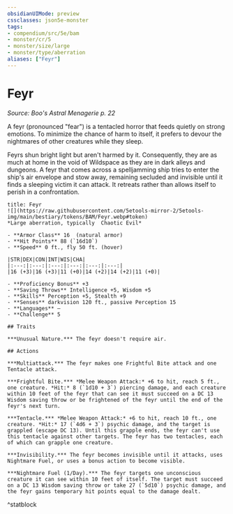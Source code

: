 ```yaml
---
obsidianUIMode: preview
cssclasses: json5e-monster
tags:
- compendium/src/5e/bam
- monster/cr/5
- monster/size/large
- monster/type/aberration
aliases: ["Feyr"]
---
```

# Feyr
*Source: Boo's Astral Menagerie p. 22*  

A feyr (pronounced "fear") is a tentacled horror that feeds quietly on strong emotions. To minimize the chance of harm to itself, it prefers to devour the nightmares of other creatures while they sleep.

Feyrs shun bright light but aren't harmed by it. Consequently, they are as much at home in the void of Wildspace as they are in dark alleys and dungeons. A feyr that comes across a spelljamming ship tries to enter the ship's air envelope and stow away, remaining secluded and invisible until it finds a sleeping victim it can attack. It retreats rather than allows itself to perish in a confrontation.

```ad-statblock
title: Feyr
![](https://raw.githubusercontent.com/5etools-mirror-2/5etools-img/main/bestiary/tokens/BAM/Feyr.webp#token)
*Large aberration, typically  Chaotic Evil*

- **Armor Class** 16  (natural armor)
- **Hit Points** 88 (`16d10`)
- **Speed** 0 ft., fly 50 ft. (hover)

|STR|DEX|CON|INT|WIS|CHA|
|:---:|:---:|:---:|:---:|:---:|:---:|
|16 (+3)|16 (+3)|11 (+0)|14 (+2)|14 (+2)|11 (+0)|

- **Proficiency Bonus** +3
- **Saving Throws** Intelligence +5, Wisdom +5
- **Skills** Perception +5, Stealth +9
- **Senses** darkvision 120 ft., passive Perception 15
- **Languages** —
- **Challenge** 5

## Traits

***Unusual Nature.*** The feyr doesn't require air.

## Actions

***Multiattack.*** The feyr makes one Frightful Bite attack and one Tentacle attack.

***Frightful Bite.*** *Melee Weapon Attack:* +6 to hit, reach 5 ft., one creature. *Hit:* 8 (`1d10 + 3`) piercing damage, and each creature within 10 feet of the feyr that can see it must succeed on a DC 13 Wisdom saving throw or be frightened of the feyr until the end of the feyr's next turn.

***Tentacle.*** *Melee Weapon Attack:* +6 to hit, reach 10 ft., one creature. *Hit:* 17 (`4d6 + 3`) psychic damage, and the target is grappled (escape DC 13). Until this grapple ends, the feyr can't use this tentacle against other targets. The feyr has two tentacles, each of which can grapple one creature.

***Invisibility.*** The feyr becomes invisible until it attacks, uses Nightmare Fuel, or uses a bonus action to become visible.

***Nightmare Fuel (1/Day).*** The feyr targets one unconscious creature it can see within 10 feet of itself. The target must succeed on a DC 13 Wisdom saving throw or take 27 (`5d10`) psychic damage, and the feyr gains temporary hit points equal to the damage dealt.
```
^statblock
